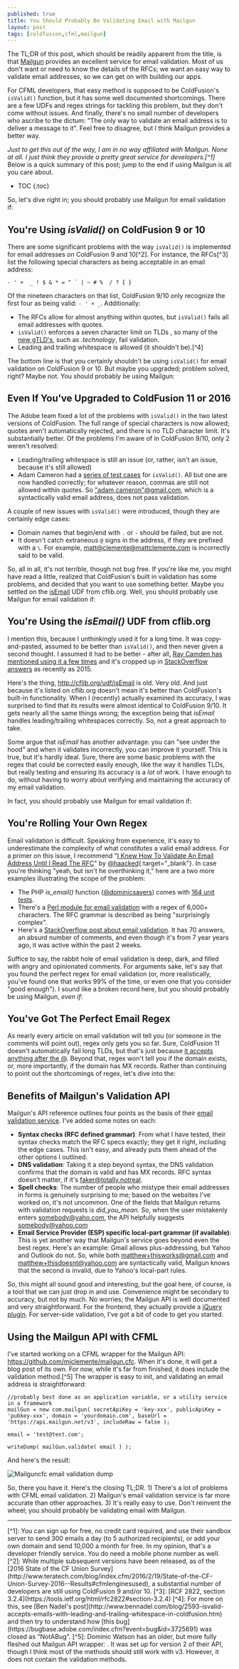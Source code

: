 ```yaml
---
published: true
title: You Should Probably Be Validating Email with Mailgun
layout: post
tags: [coldfusion,cfml,mailgun]
---
```

The TL;DR of this post, which should be readily apparent from the title, is that [Mailgun](https://www.mailgun.com/) provides an excellent service for email validation. Most of us don't want or need to know the details of the RFCs; we want an easy way to validate email addresses, so we can get on with building our apps. <!--more-->

For CFML developers, that easy method is supposed to be ColdFusion's `isValid()` function, but it has some well documented shortcomings. There are a few UDFs and regex strings for tackling this problem, but they don't come without issues. And finally, there's no small number of developers who ascribe to the dictum: "The only way to validate an email address is to deliver a message to it". Feel free to disagree, but I think Mailgun provides a better way.

*Just to get this out of the way, I am in no way affiliated with Mailgun. None at all. I just think they provide a pretty great service for developers.[^1]* Below is a quick summary of this post; jump to the end if using Mailgun is all you care about.

* TOC
{:toc}

So, let's dive right in; you should probably use Mailgun for email validation if:

## You're Using *isValid()* on ColdFusion 9 or 10

There are some significant problems with the way `isValid()` is implemented for email addresses on ColdFusion 9 and 10[^2]. For instance, the RFCs[^3] list the following special characters as being acceptable in an email address: 

```text
- ' +  _ ! $ & * = ^ ` | ~ # %  / ? { }
```

Of the nineteen characters on that list, ColdFusion 9/10 only recognize the first four as being valid: `- ' + _`.  Additionally: 

* The RFCs allow for almost anything within quotes, but `isValid()` fails all email addresses with quotes.
* `isValid()` enforces a seven character limit on TLDs , so many of the [new gTLD's](https://newgtlds.icann.org/en/program-status/delegated-strings), such as *.technology*, fail validation.
* Leading and trailing whitespace is allowed (it shouldn't be).[^4]

The bottom line is that you certainly shouldn't be using `isValid()` for email validation on ColdFusion 9 or 10. But maybe you upgraded; problem solved, right? Maybe not. You should probably be using Mailgun:

## Even If You've Upgraded to ColdFusion 11 or 2016 

The Adobe team fixed a lot of the problems with `isValid()` in the two latest versions of ColdFusion. The full range of special characters is now allowed; quotes aren't automatically rejected, and there is no TLD character limit. It's substantially better. Of the problems I'm aware of in ColdFusion 9/10, only 2 weren't resolved:

* Leading/trailing whitespace is still an issue (or, rather, isn't an issue, because it's still allowed)
* Adam Cameron had a [series of test cases](http://blog.adamcameron.me/2013/02/email-address-validation-1-in-series.html) for `isValid()`. All but one are now handled correctly; for whatever reason, commas are still not allowed within quotes. So ["adam,cameron"@gmail.com](mailto:"adam,cameron"@gmail.com), which is a syntactically valid email address, does not pass validation.

A couple of new issues with `isValid()` were introduced, though they are certainly edge cases: 

* Domain names that begin/end with `.` or `-` should be failed, but are not.
* It doesn't catch extraneous `@` signs in the address, if they are prefixed with a `\`. For example, [matt\@clemente@mattclemente.com](mailto:matt\@clemente@mattclemente.com) is incorrectly said to be valid.

So, all in all, it's not terrible, though not bug free. If you're like me, you might have read a little, realized that ColdFusion's built in validation has some problems, and decided that you want to use something better. Maybe you settled on the [isEmail](http://cflib.org/udf/isEmail) UDF from cflib.org. Well, you should probably use Mailgun for email validation if:

## You're Using the *isEmail()* UDF from cflib.org

I mention this, because I unthinkingly used it for a long time. It was copy-and-pasted, assumed to be better than `isValid()`, and then never given a second thought. I assumed it had to be better - after all, [Ray Camden has mentioned using it a few times](https://www.raymondcamden.com/2014/07/21/ColdFusion-isValid-Email-and-new-TLDs/) and it's cropped up in [StackOverflow answers](http://stackoverflow.com/questions/28738109/valid-invalid-email-format-policy-difference-between-coldfusion-and-php) as recently as 2015. 

Here's the thing, <http://cflib.org/udf/isEmail> is old. Very old. And just because it's listed on cflib.org doesn't mean it's better than ColdFusion's built-in functionality. When I (recently) actually examined its accuracy, I was surprised to find that its results were almost identical to ColdFusion 9/10. It gets nearly all the same things wrong; the exception being that *isEmail* handles leading/trailing whitespaces correctly. So, not a great approach to take.

Some argue that *isEmail* has another advantage: you can "see under the hood" and when it validates incorrectly, you can improve it yourself. This is true, but it's hardly ideal. Sure, there are some basic problems with the regex that could be corrected easily enough, like the way it handles TLDs, but really testing and ensuring its accuracy is a *lot* of work. I have enough to do, without having to worry about verifying and maintaining the accuracy of my email validation. 

In fact, you should probably use Mailgun for email validation if:

## You're Rolling Your Own Regex

Email validation is difficult. Speaking from experience, it's easy to underestimate the complexity of what constitutes a valid email address. For a primer on this issue, I recommend "[I Knew How To Validate An Email Address Until I Read The RFC](http://haacked.com/archive/2007/08/21/i-knew-how-to-validate-an-email-address-until-i.aspx/)" by [@haacked](https://github.com/haacked){:target="_blank"}. In case you're thinking "yeah, but isn't he overthinking it," here are a two more examples illustrating the scope of the problem: 

* The PHP *is_email()* function ([@dominicsayers](https://github.com/dominicsayers)) comes with [164 unit tests](http://isemail.info/_system/is_email/test/?all).
* There's a [Perl module for email validation](http://www.ex-parrot.com/~pdw/Mail-RFC822-Address.html) with a regex of 6,000+ characters. The RFC grammar is described as being "surprisingly complex".
* Here's a [StackOverflow post about email validation](http://stackoverflow.com/questions/201323/using-a-regular-expression-to-validate-an-email-address). It has 70 answers, an absurd number of comments, and even though it's from 7 year years ago, it was active within the past 2 weeks. 

Suffice to say, the rabbit hole of email validation is deep, dark, and filled with angry and opinionated comments. For arguments sake, let's say that you found the perfect regex for email validation (or, more realistically, you've found one that works 99% of the time, or even one that you consider "good enough"). I sound like a broken record here, but you should probably be using Mailgun, *even if*:

## You've Got The Perfect Email Regex

As nearly every article on email validation will tell you (or someone in the comments will point out), regex only gets you so far. Sure, ColdFusion 11 doesn't automatically fail long TLDs, but that's just because [it accepts anything after the @](http://www.bennadel.com/blog/2764-coldfusion-11-accepts-all-top-level-domains-tld-for-isvalid-email-validation.htm#comments_46201). Beyond that, regex won't tell you if the domain exists, or, more importantly, if the domain has MX records. Rather than continuing to point out the shortcomings of regex, let's dive into the:

## Benefits of Mailgun's Validation API

Mailgun's API reference outlines four points as the basis of their [email validation service](https://documentation.mailgun.com/api-email-validation.html). I've added some notes on each:

* **Syntax checks (RFC defined grammar)**: From what I have tested, their syntax checks match the RFC specs exactly; they get it right, including the edge cases. This isn't easy, and already puts them ahead of the other options I outlined.
* **DNS validation**: Taking it a step beyond syntax, the DNS validation confirms that the domain is valid and has MX records. RFC syntax doesn't matter, if it's <faker@totally.notreal>. 
* **Spell checks**: The number of people who mistype their email addresses in forms is genuinely surprising to me; based on the websites I've worked on, it's not uncommon. One of the fields that Mailgun returns with validation requests is *did_you_mean*. So, when the user mistakenly enters <somebody@yaho.com>, the API helpfully suggests <somebody@yahoo.com>
* **Email Service Provider (ESP) specific local-part grammar (if available)**: This is yet another way that Mailgun's service goes beyond even the best regex. Here's an example: Gmail allows plus-addressing, but Yahoo and Outlook do not. So, while both [matthew+thisworks@gmail.com](mailto:matthew+thisworks@gmail.com) and [matthew+thisdoesnt@yahoo.com](mailto:matthew+thisdoesnt@yahoo.com) are syntactically valid, Mailgun knows that the second is invalid, due to Yahoo's local-part rules.

So, this might all sound good and interesting, but the goal here, of course, is a tool that we can just drop in and use. Convenience might be secondary to accuracy, but not by much. No worries; the Mailgun API is well documented and very straightforward. For the frontend, they actually provide a [jQuery plugin](https://documentation.mailgun.com/api-email-validation.html#jquery-plugin). For server-side validation, I've got a bit of code to get you started.

## Using the Mailgun API with CFML

I've started working on a CFML wrapper for the Mailgun API: <https://github.com/mjclemente/mailgun.cfc>. When it's done, it will get a blog post of its own. For now, while it's far from finished, it does include the validation method.[^5] The wrapper is easy to init, and validating an email address is straightforward:

```
//probably best done as an application variable, or a utility service in a framework
mailGun = new com.mailgun( secretApiKey = 'key-xxx', publicApiKey = 'pubkey-xxx', domain = 'yourdomain.com', baseUrl = 'https://api.mailgun.net/v3', includeRaw = false );

email = 'test@test.com';

writeDump( mailGun.validate( email ) );
```

And here's the result:

![Mailguncfc email validation dump](/public/assets/images/mailguncfc-validation-dump.png)


So, there you have it. Here's the closing TL;DR. 1) There's a lot of problems with CFML email validation. 2) Mailgun's email validation service is far more accurate than other approaches. 3) It's really easy to use. Don't reinvent the wheel; you should probably be validating email with Mailgun.

<hr />
[^1]: You can sign up for free, no credit card required, and use their sandbox server to send 300 emails a day (to 5 authorized recipients), or add your own domain and send 10,000 a month for free. In my opinion, that's a developer friendly service. You do need a mobile phone number as well.
[^2]: While multiple subsequent versions have been released, as of the [2016 State of the CF Union Survey](http://www.teratech.com/blog/index.cfm/2016/2/19/State-of-the-CF-Union-Survey-2016--Results#cfmlenginesused), a substantial number of developers are still using ColdFusion 9 and/or 10.
[^3]: [RCF 2822, section 3.2.4](https://tools.ietf.org/html/rfc2822#section-3.2.4)
[^4]: For more on this, see [Ben Nadel's post](http://www.bennadel.com/blog/2593-isvalid-accepts-emails-with-leading-and-trailing-whitespace-in-coldfusion.htm) and then try to understand how [this bug](https://bugbase.adobe.com/index.cfm?event=bug&id=3725691) was closed as "NotABug".
[^5]: Dominic Watson has an older, but more fully fleshed out Mailgun API wrapper: <https://github.com/DominicWatson/cfmailgun>. It was set up for version 2 of their API, though I think most of the methods should still work with v3. However, it does not contain the validation methods.